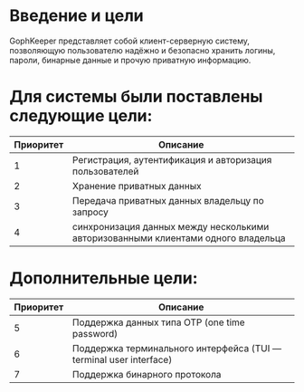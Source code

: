 # Введение и цели

GophKeeper представляет собой клиент-серверную систему, позволяющую пользователю надёжно и безопасно хранить логины, пароли, бинарные данные и прочую приватную информацию.

# Для системы были поставлены следующие цели:


| Приоритет | Описание                                                                          |
|-----------|-----------------------------------------------------------------------------------|
| 1         | Регистрация, аутентификация и авторизация пользователей                           |
| 2         | Хранение приватных данных                                                         |
| 3         | Передача приватных данных владельцу по запросу                                    |
| 4         | синхронизация данных между несколькими авторизованными клиентами одного владельца |

# Дополнительные цели:

| Приоритет | Описание                                                           |
|-----------|--------------------------------------------------------------------|
| 5         | Поддержка данных типа OTP (one time password)                      |
| 6         | Поддержка терминального интерфейса (TUI — terminal user interface) |
| 7         | Поддержка бинарного протокола                                      |
